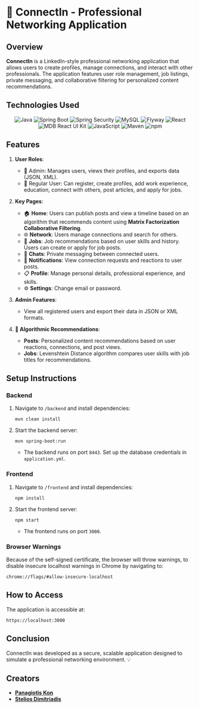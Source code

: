 
# 📘 ConnectIn - Professional Networking Application

## Overview
**ConnectIn** is a LinkedIn-style professional networking application that allows users to create profiles, manage connections, and interact with other professionals. The application features user role management, job listings, private messaging, and collaborative filtering for personalized content recommendations.

## Technologies Used
<p align="center"> 
   <img src="https://img.shields.io/badge/Java-ED8B00?style=for-the-badge&logo=java&logoColor=white" alt="Java"> 
   <img src="https://img.shields.io/badge/Spring_Boot-6DB33F?style=for-the-badge&logo=spring-boot&logoColor=white" alt="Spring Boot"> 
   <img src="https://img.shields.io/badge/Spring_Security-6DB33F?style=for-the-badge&logo=spring-security&logoColor=white" alt="Spring Security"> 
   <img src="https://img.shields.io/badge/MySQL-4479A1?style=for-the-badge&logo=mysql&logoColor=white" alt="MySQL"> 
   <img src="https://img.shields.io/badge/Flyway-CC0200?style=for-the-badge&logo=flyway&logoColor=white" alt="Flyway"> 
   <img src="https://img.shields.io/badge/React-61DAFB?style=for-the-badge&logo=react&logoColor=black" alt="React"> 
   <img src="https://img.shields.io/badge/MDB_React_UI_Kit-37B8AF?style=for-the-badge&logoColor=white" alt="MDB React UI Kit"> 
   <img src="https://img.shields.io/badge/JavaScript-F7DF1E?style=for-the-badge&logo=javascript&logoColor=black" alt="JavaScript"> 
   <img src="https://img.shields.io/badge/Maven-C71A36?style=for-the-badge&logo=apache-maven&logoColor=white" alt="Maven"> 
   <img src="https://img.shields.io/badge/npm-CB3837?style=for-the-badge&logo=npm&logoColor=white" alt="npm"> 
</p>

## Features
1. **User Roles**:
   - 👑 Admin: Manages users, views their profiles, and exports data (JSON, XML).
   - 👤 Regular User: Can register, create profiles, add work experience, education, connect with others, post articles, and apply for jobs.
   
2. **Key Pages**:
   - 🏠 **Home**: Users can publish posts and view a timeline based on an algorithm that recommends content using **Matrix Factorization Collaborative Filtering**.
   - 🌐 **Network**: Users manage connections and search for others.
   - 💼 **Jobs**: Job recommendations based on user skills and history. Users can create or apply for job posts.
   - 💬 **Chats**: Private messaging between connected users.
   - 🔔 **Notifications**: View connection requests and reactions to user posts.
   - 📋 **Profile**: Manage personal details, professional experience, and skills.
   - ⚙️ **Settings**: Change email or password.

3. **Admin Features**:
   - View all registered users and export their data in JSON or XML formats.

4. **🧠 Algorithmic Recommendations**:
   - **Posts**: Personalized content recommendations based on user reactions, connections, and post views.
   - **Jobs**: Levenshtein Distance algorithm compares user skills with job titles for recommendations.

## Setup Instructions

### Backend
1. Navigate to `/backend` and install dependencies:
   ```
   mvn clean install
   ```
2. Start the backend server:
   ```
   mvn spring-boot:run
   ```
   - The backend runs on port `8443`. Set up the database credentials in `application.yml`.

### Frontend
1. Navigate to `/frontend` and install dependencies:
   ```
   npm install
   ```
2. Start the frontend server:
   ```
   npm start
   ```
   - The frontend runs on port `3000`.

### Browser Warnings 
Because of the self-signed certificate, the browser will throw warnings, to disable insecure localhost warnings in Chrome by navigating to:
```
chrome://flags/#allow-insecure-localhost
```

##  How to Access
The application is accessible at:
```
https://localhost:3000
```

##  Conclusion
ConnectIn was developed as a secure, scalable application designed to simulate a professional networking environment. 💡

## Creators

- [**Panagiotis Kon**](https://github.com/panagiotiskon)  
- [**Stelios Dimitriadis**](https://github.com/steliosdimb)
